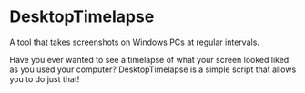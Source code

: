 # DesktopTimelapse
A tool that takes screenshots on Windows PCs at regular intervals.

Have you ever wanted to see a timelapse of what your screen looked liked as you used your computer? DesktopTimelapse is a simple script that allows you to do just that!
